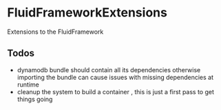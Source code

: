 # FluidFrameworkExtensions
Extensions to the FluidFramework

## Todos
- dynamodb bundle should contain all its dependencies otherwise importing the bundle can cause issues with missing dependencies at runtime
- cleanup the system to build a container , this is just a first pass to get things going